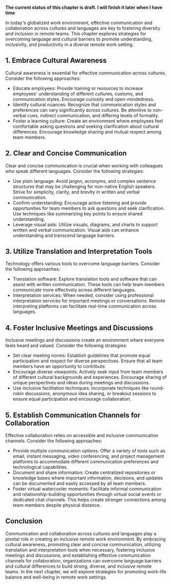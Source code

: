 **The current status of this chapter is draft. I will finish it later when I have time**

In today's globalized work environment, effective communication and collaboration across cultures and languages are key to fostering diversity and inclusion in remote teams. This chapter explores strategies for overcoming language and cultural barriers to promote understanding, inclusivity, and productivity in a diverse remote work setting.

**1. Embrace Cultural Awareness**
---------------------------------

Cultural awareness is essential for effective communication across cultures. Consider the following approaches:

* Educate employees: Provide training or resources to increase employees' understanding of different cultures, customs, and communication styles. Encourage curiosity and open-mindedness.
* Identify cultural nuances: Recognize that communication styles and preferences can vary significantly across cultures. Be attentive to non-verbal cues, indirect communication, and differing levels of formality.
* Foster a learning culture: Create an environment where employees feel comfortable asking questions and seeking clarification about cultural differences. Encourage knowledge sharing and mutual respect among team members.

**2. Clear and Concise Communication**
--------------------------------------

Clear and concise communication is crucial when working with colleagues who speak different languages. Consider the following strategies:

* Use plain language: Avoid jargon, acronyms, and complex sentence structures that may be challenging for non-native English speakers. Strive for simplicity, clarity, and brevity in written and verbal communication.
* Confirm understanding: Encourage active listening and provide opportunities for team members to ask questions and seek clarification. Use techniques like summarizing key points to ensure shared understanding.
* Leverage visual aids: Utilize visuals, diagrams, and charts to support written and verbal communication. Visual aids can enhance understanding and transcend language barriers.

**3. Utilize Translation and Interpretation Tools**
---------------------------------------------------

Technology offers various tools to overcome language barriers. Consider the following approaches:

* Translation software: Explore translation tools and software that can assist with written communication. These tools can help team members communicate more effectively across different languages.
* Interpretation services: When needed, consider using professional interpretation services for important meetings or conversations. Remote interpreting platforms can facilitate real-time communication across languages.

**4. Foster Inclusive Meetings and Discussions**
------------------------------------------------

Inclusive meetings and discussions create an environment where everyone feels heard and valued. Consider the following strategies:

* Set clear meeting norms: Establish guidelines that promote equal participation and respect for diverse perspectives. Ensure that all team members have an opportunity to contribute.
* Encourage diverse viewpoints: Actively seek input from team members of different cultural backgrounds and experiences. Encourage sharing of unique perspectives and ideas during meetings and discussions.
* Use inclusive facilitation techniques: Incorporate techniques like round-robin discussions, anonymous idea sharing, or breakout sessions to ensure equal participation and encourage collaboration.

**5. Establish Communication Channels for Collaboration**
---------------------------------------------------------

Effective collaboration relies on accessible and inclusive communication channels. Consider the following approaches:

* Provide multiple communication options: Offer a variety of tools such as email, instant messaging, video conferencing, and project management platforms to accommodate different communication preferences and technological capabilities.
* Document and share information: Create centralized repositories or knowledge bases where important information, decisions, and updates can be documented and easily accessed by all team members.
* Foster virtual watercooler moments: Facilitate informal communication and relationship-building opportunities through virtual social events or dedicated chat channels. This helps create stronger connections among team members despite physical distance.

Conclusion
----------

Communication and collaboration across cultures and languages play a pivotal role in creating an inclusive remote work environment. By embracing cultural awareness, promoting clear and concise communication, utilizing translation and interpretation tools when necessary, fostering inclusive meetings and discussions, and establishing effective communication channels for collaboration, organizations can overcome language barriers and cultural differences to build strong, diverse, and inclusive remote teams. In the next chapter, we will explore strategies for promoting work-life balance and well-being in remote work settings.
